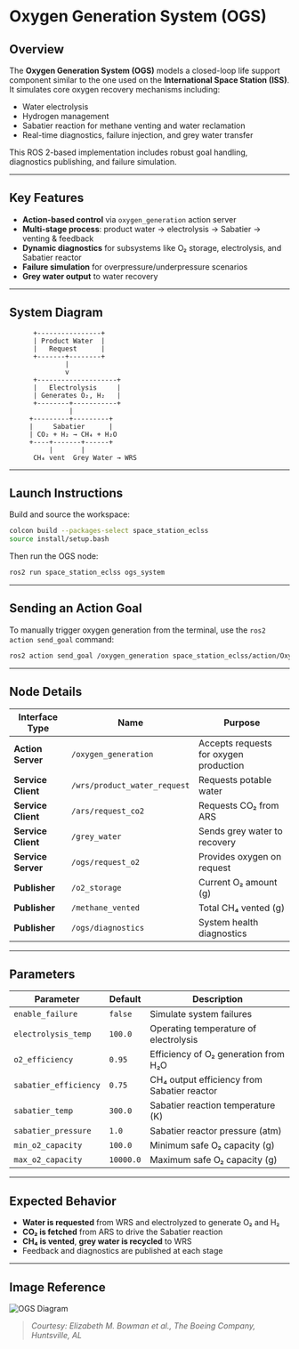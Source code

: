 # Oxygen Generation System (OGS)

## Overview

The **Oxygen Generation System (OGS)** models a closed-loop life support component similar to the one used on the **International Space Station (ISS)**. It simulates core oxygen recovery mechanisms including:

* Water electrolysis
* Hydrogen management
* Sabatier reaction for methane venting and water reclamation
* Real-time diagnostics, failure injection, and grey water transfer

This ROS 2-based implementation includes robust goal handling, diagnostics publishing, and failure simulation.

---

## Key Features

* **Action-based control** via `oxygen_generation` action server
* **Multi-stage process**: product water → electrolysis → Sabatier → venting & feedback
* **Dynamic diagnostics** for subsystems like O₂ storage, electrolysis, and Sabatier reactor
* **Failure simulation** for overpressure/underpressure scenarios
* **Grey water output** to water recovery

---

## System Diagram

```text
      +----------------+
      | Product Water  |
      |   Request      |
      +-------+--------+
              |
              v
      +--------------------+
      |   Electrolysis     |
      | Generates O₂, H₂   |
      +--------+-----------+
               |
     +---------+---------+
     |     Sabatier      |
     | CO₂ + H₂ → CH₄ + H₂O
     +----+-------+------+
          |       |
      CH₄ vent  Grey Water → WRS
```

---

## Launch Instructions

Build and source the workspace:

```bash
colcon build --packages-select space_station_eclss
source install/setup.bash
```

Then run the OGS node:

```bash
ros2 run space_station_eclss ogs_system
```

---

## Sending an Action Goal

To manually trigger oxygen generation from the terminal, use the `ros2 action send_goal` command:

```bash
ros2 action send_goal /oxygen_generation space_station_eclss/action/OxygenGeneration "{input_water_mass: 2.5, iodine_concentration: 0.3}"
```

---

## Node Details

| Interface Type     | Name                         | Purpose                                |
| ------------------ | ---------------------------- | -------------------------------------- |
| **Action Server**  | `/oxygen_generation`         | Accepts requests for oxygen production |
| **Service Client** | `/wrs/product_water_request` | Requests potable water                 |
| **Service Client** | `/ars/request_co2`           | Requests CO₂ from ARS                  |
| **Service Client** | `/grey_water`                | Sends grey water to recovery           |
| **Service Server** | `/ogs/request_o2`            | Provides oxygen on request             |
| **Publisher**      | `/o2_storage`                | Current O₂ amount (g)                  |
| **Publisher**      | `/methane_vented`            | Total CH₄ vented (g)                   |
| **Publisher**      | `/ogs/diagnostics`           | System health diagnostics              |

---

## Parameters

| Parameter             | Default   | Description                                 |
| --------------------- | --------- | ------------------------------------------- |
| `enable_failure`      | `false`   | Simulate system failures                    |
| `electrolysis_temp`   | `100.0`   | Operating temperature of electrolysis       |
| `o2_efficiency`       | `0.95`    | Efficiency of O₂ generation from H₂O        |
| `sabatier_efficiency` | `0.75`    | CH₄ output efficiency from Sabatier reactor |
| `sabatier_temp`       | `300.0`   | Sabatier reaction temperature (K)           |
| `sabatier_pressure`   | `1.0`     | Sabatier reactor pressure (atm)             |
| `min_o2_capacity`     | `100.0`   | Minimum safe O₂ capacity (g)                |
| `max_o2_capacity`     | `10000.0` | Maximum safe O₂ capacity (g)                |

---

## Expected Behavior

* **Water is requested** from WRS and electrolyzed to generate O₂ and H₂
* **CO₂ is fetched** from ARS to drive the Sabatier reaction
* **CH₄ is vented**, **grey water is recycled** to WRS
* Feedback and diagnostics are published at each stage

---

## Image Reference

![OGS Diagram](https://github.com/user-attachments/assets/3b07155a-b415-404f-ba10-e230ec83b447)

> *Courtesy: Elizabeth M. Bowman et al., The Boeing Company, Huntsville, AL*
